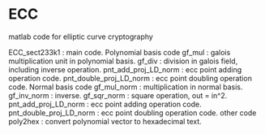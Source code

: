 # ECC
matlab code for elliptic curve cryptography

ECC_sect233k1 : main code.
Polynomial basis code
  gf_mul : galois multiplication unit in polynomial basis.
  gf_div : division in galois field, including inverse operation.
  pnt_add_proj_LD_norm : ecc point adding operation code.
  pnt_double_proj_LD_norm : ecc point doubling operation code.
Normal basis code
  gf_mul_norm : multiplication in normal basis.
  gf_inv_norm : inverse.
  gf_sqr_norm : square operation, out = in^2.
  pnt_add_proj_LD_norm : ecc point adding operation code.
  pnt_double_proj_LD_norm : ecc point doubling operation code.
other code
  poly2hex : convert polynomial vector to hexadecimal text.
